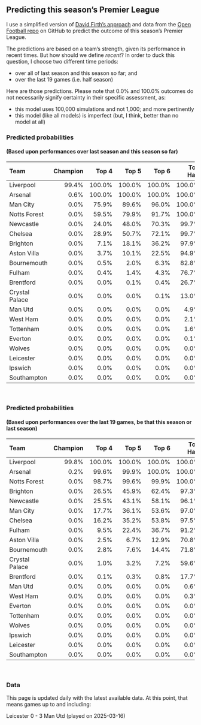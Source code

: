 
<!-- README.md is generated from README.Rmd. Please edit that file -->

## Predicting this season’s Premier League

I use a simplified version of [David Firth’s
approach](https://github.com/DavidFirth/alt3code) and data from the
[Open Football repo](https://github.com/openfootball/football.json) on
GitHub to predict the outcome of this season’s Premier League.

The predictions are based on a team’s strength, given its performance in
recent times. But how should we define *recent*? In order to duck this
question, I choose two different time periods:

- over all of last season and this season so far; and
- over the last 19 games (i.e. half season)

Here are those predictions. Please note that 0.0% and 100.0% outcomes do
not necessarily signify certainty in their specific assessment, as:

- this model uses 100,000 simulations and not 1,000; and more
  pertinently
- this model (like all models) is imperfect (but, I think, better than
  no model at all)

### Predicted probabilities

#### (Based upon performances over last season and this season so far)

<table>
<thead>
<tr>
<th style="text-align:left;">
Team
</th>
<th style="text-align:right;">
Champion
</th>
<th style="text-align:right;">
Top 4
</th>
<th style="text-align:right;">
Top 5
</th>
<th style="text-align:right;">
Top 6
</th>
<th style="text-align:right;">
Top Half
</th>
<th style="text-align:right;">
Relegation
</th>
</tr>
</thead>
<tbody>
<tr>
<td style="text-align:left;">
Liverpool
</td>
<td style="text-align:right;">
99.4%
</td>
<td style="text-align:right;">
100.0%
</td>
<td style="text-align:right;">
100.0%
</td>
<td style="text-align:right;">
100.0%
</td>
<td style="text-align:right;">
100.0%
</td>
<td style="text-align:right;">
0.0%
</td>
</tr>
<tr>
<td style="text-align:left;">
Arsenal
</td>
<td style="text-align:right;">
0.6%
</td>
<td style="text-align:right;">
100.0%
</td>
<td style="text-align:right;">
100.0%
</td>
<td style="text-align:right;">
100.0%
</td>
<td style="text-align:right;">
100.0%
</td>
<td style="text-align:right;">
0.0%
</td>
</tr>
<tr>
<td style="text-align:left;">
Man City
</td>
<td style="text-align:right;">
0.0%
</td>
<td style="text-align:right;">
75.9%
</td>
<td style="text-align:right;">
89.6%
</td>
<td style="text-align:right;">
96.0%
</td>
<td style="text-align:right;">
100.0%
</td>
<td style="text-align:right;">
0.0%
</td>
</tr>
<tr>
<td style="text-align:left;">
Notts Forest
</td>
<td style="text-align:right;">
0.0%
</td>
<td style="text-align:right;">
59.5%
</td>
<td style="text-align:right;">
79.9%
</td>
<td style="text-align:right;">
91.7%
</td>
<td style="text-align:right;">
100.0%
</td>
<td style="text-align:right;">
0.0%
</td>
</tr>
<tr>
<td style="text-align:left;">
Newcastle
</td>
<td style="text-align:right;">
0.0%
</td>
<td style="text-align:right;">
24.0%
</td>
<td style="text-align:right;">
48.0%
</td>
<td style="text-align:right;">
70.3%
</td>
<td style="text-align:right;">
99.7%
</td>
<td style="text-align:right;">
0.0%
</td>
</tr>
<tr>
<td style="text-align:left;">
Chelsea
</td>
<td style="text-align:right;">
0.0%
</td>
<td style="text-align:right;">
28.9%
</td>
<td style="text-align:right;">
50.7%
</td>
<td style="text-align:right;">
72.1%
</td>
<td style="text-align:right;">
99.7%
</td>
<td style="text-align:right;">
0.0%
</td>
</tr>
<tr>
<td style="text-align:left;">
Brighton
</td>
<td style="text-align:right;">
0.0%
</td>
<td style="text-align:right;">
7.1%
</td>
<td style="text-align:right;">
18.1%
</td>
<td style="text-align:right;">
36.2%
</td>
<td style="text-align:right;">
97.9%
</td>
<td style="text-align:right;">
0.0%
</td>
</tr>
<tr>
<td style="text-align:left;">
Aston Villa
</td>
<td style="text-align:right;">
0.0%
</td>
<td style="text-align:right;">
3.7%
</td>
<td style="text-align:right;">
10.1%
</td>
<td style="text-align:right;">
22.5%
</td>
<td style="text-align:right;">
94.9%
</td>
<td style="text-align:right;">
0.0%
</td>
</tr>
<tr>
<td style="text-align:left;">
Bournemouth
</td>
<td style="text-align:right;">
0.0%
</td>
<td style="text-align:right;">
0.5%
</td>
<td style="text-align:right;">
2.0%
</td>
<td style="text-align:right;">
6.3%
</td>
<td style="text-align:right;">
82.8%
</td>
<td style="text-align:right;">
0.0%
</td>
</tr>
<tr>
<td style="text-align:left;">
Fulham
</td>
<td style="text-align:right;">
0.0%
</td>
<td style="text-align:right;">
0.4%
</td>
<td style="text-align:right;">
1.4%
</td>
<td style="text-align:right;">
4.3%
</td>
<td style="text-align:right;">
76.7%
</td>
<td style="text-align:right;">
0.0%
</td>
</tr>
<tr>
<td style="text-align:left;">
Brentford
</td>
<td style="text-align:right;">
0.0%
</td>
<td style="text-align:right;">
0.0%
</td>
<td style="text-align:right;">
0.1%
</td>
<td style="text-align:right;">
0.4%
</td>
<td style="text-align:right;">
26.7%
</td>
<td style="text-align:right;">
0.0%
</td>
</tr>
<tr>
<td style="text-align:left;">
Crystal Palace
</td>
<td style="text-align:right;">
0.0%
</td>
<td style="text-align:right;">
0.0%
</td>
<td style="text-align:right;">
0.0%
</td>
<td style="text-align:right;">
0.1%
</td>
<td style="text-align:right;">
13.0%
</td>
<td style="text-align:right;">
0.0%
</td>
</tr>
<tr>
<td style="text-align:left;">
Man Utd
</td>
<td style="text-align:right;">
0.0%
</td>
<td style="text-align:right;">
0.0%
</td>
<td style="text-align:right;">
0.0%
</td>
<td style="text-align:right;">
0.0%
</td>
<td style="text-align:right;">
4.9%
</td>
<td style="text-align:right;">
0.0%
</td>
</tr>
<tr>
<td style="text-align:left;">
West Ham
</td>
<td style="text-align:right;">
0.0%
</td>
<td style="text-align:right;">
0.0%
</td>
<td style="text-align:right;">
0.0%
</td>
<td style="text-align:right;">
0.0%
</td>
<td style="text-align:right;">
2.1%
</td>
<td style="text-align:right;">
0.0%
</td>
</tr>
<tr>
<td style="text-align:left;">
Tottenham
</td>
<td style="text-align:right;">
0.0%
</td>
<td style="text-align:right;">
0.0%
</td>
<td style="text-align:right;">
0.0%
</td>
<td style="text-align:right;">
0.0%
</td>
<td style="text-align:right;">
1.6%
</td>
<td style="text-align:right;">
0.0%
</td>
</tr>
<tr>
<td style="text-align:left;">
Everton
</td>
<td style="text-align:right;">
0.0%
</td>
<td style="text-align:right;">
0.0%
</td>
<td style="text-align:right;">
0.0%
</td>
<td style="text-align:right;">
0.0%
</td>
<td style="text-align:right;">
0.1%
</td>
<td style="text-align:right;">
0.0%
</td>
</tr>
<tr>
<td style="text-align:left;">
Wolves
</td>
<td style="text-align:right;">
0.0%
</td>
<td style="text-align:right;">
0.0%
</td>
<td style="text-align:right;">
0.0%
</td>
<td style="text-align:right;">
0.0%
</td>
<td style="text-align:right;">
0.0%
</td>
<td style="text-align:right;">
0.1%
</td>
</tr>
<tr>
<td style="text-align:left;">
Leicester
</td>
<td style="text-align:right;">
0.0%
</td>
<td style="text-align:right;">
0.0%
</td>
<td style="text-align:right;">
0.0%
</td>
<td style="text-align:right;">
0.0%
</td>
<td style="text-align:right;">
0.0%
</td>
<td style="text-align:right;">
99.9%
</td>
</tr>
<tr>
<td style="text-align:left;">
Ipswich
</td>
<td style="text-align:right;">
0.0%
</td>
<td style="text-align:right;">
0.0%
</td>
<td style="text-align:right;">
0.0%
</td>
<td style="text-align:right;">
0.0%
</td>
<td style="text-align:right;">
0.0%
</td>
<td style="text-align:right;">
100.0%
</td>
</tr>
<tr>
<td style="text-align:left;">
Southampton
</td>
<td style="text-align:right;">
0.0%
</td>
<td style="text-align:right;">
0.0%
</td>
<td style="text-align:right;">
0.0%
</td>
<td style="text-align:right;">
0.0%
</td>
<td style="text-align:right;">
0.0%
</td>
<td style="text-align:right;">
100.0%
</td>
</tr>
</tbody>
</table>

<br/>

### Predicted probabilities

#### (Based upon performances over the last 19 games, be that this season or last season)

<table>
<thead>
<tr>
<th style="text-align:left;">
Team
</th>
<th style="text-align:right;">
Champion
</th>
<th style="text-align:right;">
Top 4
</th>
<th style="text-align:right;">
Top 5
</th>
<th style="text-align:right;">
Top 6
</th>
<th style="text-align:right;">
Top Half
</th>
<th style="text-align:right;">
Relegation
</th>
</tr>
</thead>
<tbody>
<tr>
<td style="text-align:left;">
Liverpool
</td>
<td style="text-align:right;">
99.8%
</td>
<td style="text-align:right;">
100.0%
</td>
<td style="text-align:right;">
100.0%
</td>
<td style="text-align:right;">
100.0%
</td>
<td style="text-align:right;">
100.0%
</td>
<td style="text-align:right;">
0.0%
</td>
</tr>
<tr>
<td style="text-align:left;">
Arsenal
</td>
<td style="text-align:right;">
0.2%
</td>
<td style="text-align:right;">
99.6%
</td>
<td style="text-align:right;">
99.9%
</td>
<td style="text-align:right;">
100.0%
</td>
<td style="text-align:right;">
100.0%
</td>
<td style="text-align:right;">
0.0%
</td>
</tr>
<tr>
<td style="text-align:left;">
Notts Forest
</td>
<td style="text-align:right;">
0.0%
</td>
<td style="text-align:right;">
98.7%
</td>
<td style="text-align:right;">
99.6%
</td>
<td style="text-align:right;">
99.9%
</td>
<td style="text-align:right;">
100.0%
</td>
<td style="text-align:right;">
0.0%
</td>
</tr>
<tr>
<td style="text-align:left;">
Brighton
</td>
<td style="text-align:right;">
0.0%
</td>
<td style="text-align:right;">
26.5%
</td>
<td style="text-align:right;">
45.9%
</td>
<td style="text-align:right;">
62.4%
</td>
<td style="text-align:right;">
97.3%
</td>
<td style="text-align:right;">
0.0%
</td>
</tr>
<tr>
<td style="text-align:left;">
Newcastle
</td>
<td style="text-align:right;">
0.0%
</td>
<td style="text-align:right;">
25.5%
</td>
<td style="text-align:right;">
43.1%
</td>
<td style="text-align:right;">
58.1%
</td>
<td style="text-align:right;">
96.1%
</td>
<td style="text-align:right;">
0.0%
</td>
</tr>
<tr>
<td style="text-align:left;">
Man City
</td>
<td style="text-align:right;">
0.0%
</td>
<td style="text-align:right;">
17.7%
</td>
<td style="text-align:right;">
36.1%
</td>
<td style="text-align:right;">
53.6%
</td>
<td style="text-align:right;">
97.0%
</td>
<td style="text-align:right;">
0.0%
</td>
</tr>
<tr>
<td style="text-align:left;">
Chelsea
</td>
<td style="text-align:right;">
0.0%
</td>
<td style="text-align:right;">
16.2%
</td>
<td style="text-align:right;">
35.2%
</td>
<td style="text-align:right;">
53.8%
</td>
<td style="text-align:right;">
97.5%
</td>
<td style="text-align:right;">
0.0%
</td>
</tr>
<tr>
<td style="text-align:left;">
Fulham
</td>
<td style="text-align:right;">
0.0%
</td>
<td style="text-align:right;">
9.5%
</td>
<td style="text-align:right;">
22.4%
</td>
<td style="text-align:right;">
36.7%
</td>
<td style="text-align:right;">
91.2%
</td>
<td style="text-align:right;">
0.0%
</td>
</tr>
<tr>
<td style="text-align:left;">
Aston Villa
</td>
<td style="text-align:right;">
0.0%
</td>
<td style="text-align:right;">
2.5%
</td>
<td style="text-align:right;">
6.7%
</td>
<td style="text-align:right;">
12.9%
</td>
<td style="text-align:right;">
70.8%
</td>
<td style="text-align:right;">
0.0%
</td>
</tr>
<tr>
<td style="text-align:left;">
Bournemouth
</td>
<td style="text-align:right;">
0.0%
</td>
<td style="text-align:right;">
2.8%
</td>
<td style="text-align:right;">
7.6%
</td>
<td style="text-align:right;">
14.4%
</td>
<td style="text-align:right;">
71.8%
</td>
<td style="text-align:right;">
0.0%
</td>
</tr>
<tr>
<td style="text-align:left;">
Crystal Palace
</td>
<td style="text-align:right;">
0.0%
</td>
<td style="text-align:right;">
1.0%
</td>
<td style="text-align:right;">
3.2%
</td>
<td style="text-align:right;">
7.2%
</td>
<td style="text-align:right;">
59.6%
</td>
<td style="text-align:right;">
0.0%
</td>
</tr>
<tr>
<td style="text-align:left;">
Brentford
</td>
<td style="text-align:right;">
0.0%
</td>
<td style="text-align:right;">
0.1%
</td>
<td style="text-align:right;">
0.3%
</td>
<td style="text-align:right;">
0.8%
</td>
<td style="text-align:right;">
17.7%
</td>
<td style="text-align:right;">
0.0%
</td>
</tr>
<tr>
<td style="text-align:left;">
Man Utd
</td>
<td style="text-align:right;">
0.0%
</td>
<td style="text-align:right;">
0.0%
</td>
<td style="text-align:right;">
0.0%
</td>
<td style="text-align:right;">
0.0%
</td>
<td style="text-align:right;">
0.6%
</td>
<td style="text-align:right;">
0.0%
</td>
</tr>
<tr>
<td style="text-align:left;">
West Ham
</td>
<td style="text-align:right;">
0.0%
</td>
<td style="text-align:right;">
0.0%
</td>
<td style="text-align:right;">
0.0%
</td>
<td style="text-align:right;">
0.0%
</td>
<td style="text-align:right;">
0.3%
</td>
<td style="text-align:right;">
0.0%
</td>
</tr>
<tr>
<td style="text-align:left;">
Everton
</td>
<td style="text-align:right;">
0.0%
</td>
<td style="text-align:right;">
0.0%
</td>
<td style="text-align:right;">
0.0%
</td>
<td style="text-align:right;">
0.0%
</td>
<td style="text-align:right;">
0.0%
</td>
<td style="text-align:right;">
0.0%
</td>
</tr>
<tr>
<td style="text-align:left;">
Tottenham
</td>
<td style="text-align:right;">
0.0%
</td>
<td style="text-align:right;">
0.0%
</td>
<td style="text-align:right;">
0.0%
</td>
<td style="text-align:right;">
0.0%
</td>
<td style="text-align:right;">
0.0%
</td>
<td style="text-align:right;">
0.0%
</td>
</tr>
<tr>
<td style="text-align:left;">
Wolves
</td>
<td style="text-align:right;">
0.0%
</td>
<td style="text-align:right;">
0.0%
</td>
<td style="text-align:right;">
0.0%
</td>
<td style="text-align:right;">
0.0%
</td>
<td style="text-align:right;">
0.0%
</td>
<td style="text-align:right;">
0.0%
</td>
</tr>
<tr>
<td style="text-align:left;">
Ipswich
</td>
<td style="text-align:right;">
0.0%
</td>
<td style="text-align:right;">
0.0%
</td>
<td style="text-align:right;">
0.0%
</td>
<td style="text-align:right;">
0.0%
</td>
<td style="text-align:right;">
0.0%
</td>
<td style="text-align:right;">
100.0%
</td>
</tr>
<tr>
<td style="text-align:left;">
Leicester
</td>
<td style="text-align:right;">
0.0%
</td>
<td style="text-align:right;">
0.0%
</td>
<td style="text-align:right;">
0.0%
</td>
<td style="text-align:right;">
0.0%
</td>
<td style="text-align:right;">
0.0%
</td>
<td style="text-align:right;">
100.0%
</td>
</tr>
<tr>
<td style="text-align:left;">
Southampton
</td>
<td style="text-align:right;">
0.0%
</td>
<td style="text-align:right;">
0.0%
</td>
<td style="text-align:right;">
0.0%
</td>
<td style="text-align:right;">
0.0%
</td>
<td style="text-align:right;">
0.0%
</td>
<td style="text-align:right;">
100.0%
</td>
</tr>
</tbody>
</table>

<br/>

### Data

This page is updated daily with the latest available data. At this
point, that means games up to and including:

Leicester 0 - 3 Man Utd (played on 2025-03-16)
